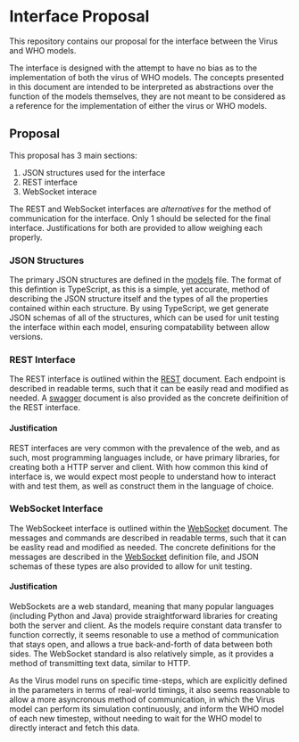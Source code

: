 # Interface Proposal

This repository contains our proposal for the interface between the Virus and WHO models.

The interface is designed with the attempt to have no bias as to the implementation of both the virus of WHO models. The concepts presented in this document are intended to be interpreted as abstractions over the function of the models themselves, they are not meant to be considered as a reference for the implementation of either the virus or WHO models.

## Proposal

This proposal has 3 main sections:

1. JSON structures used for the interface
2. REST interface
3. WebSocket interace

The REST and WebSocket interfaces are _alternatives_ for the method of communication for the interface. Only 1 should be selected for the final interface. Justifications for both are provided to allow weighing each properly.

### JSON Structures

The primary JSON structures are defined in the [models](models.ts) file. The format of this defintion is TypeScript, as this is a simple, yet accurate, method of describing the JSON structure itself and the types of all the properties contained within each structure. By using TypeScript, we get generate JSON schemas of all of the structures, which can be used for unit testing the interface within each model, ensuring compatability between allow versions.

### REST Interface

The REST interface is outlined within the [REST](REST.md) document. Each endpoint is described in readable terms, such that it can be easily read and modified as needed. A [swagger](swagger.xml) document is also provided as the concrete deifinition of the REST interface.

#### Justification

REST interfaces are very common with the prevalence of the web, and as such, most programming languages include, or have primary libraries, for creating both a HTTP server and client. With how common this kind of interface is, we would expect most people to understand how to interact with and test them, as well as construct them in the language of choice.

### WebSocket Interface

The WebSockeet interface is outlined within the [WebSocket](WebSocket.md) document. The messages and commands are described in readable terms, such that it can be easlity read and modified as needed. The concrete definitions for the messages are described in the [WebSocket](websocket.ts) definition file, and JSON schemas of these types are also provided to allow for unit testing.

#### Justification

WebSockets are a web standard, meaning that many popular languages (including Python and Java) provide straightforward libraries for creating both the server and client. As the models require constant data transfer to function correctly, it seems resonable to use a method of communication that stays open, and allows a true back-and-forth of data between both sides. The WebSocket standard is also relatively simple, as it provides a method of transmitting text data, similar to HTTP.

As the Virus model runs on specific time-steps, which are explicitly defined in the parameters in terms of real-world timings, it also seems reasonable to allow a more asyncronous method of communication, in which the Virus model can perform its simulation continuously, and inform the WHO model of each new timestep, without needing to wait for the WHO model to directly interact and fetch this data.
